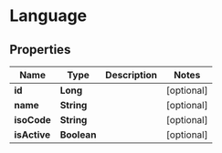 
# Language

## Properties
Name | Type | Description | Notes
------------ | ------------- | ------------- | -------------
**id** | **Long** |  |  [optional]
**name** | **String** |  |  [optional]
**isoCode** | **String** |  |  [optional]
**isActive** | **Boolean** |  |  [optional]



